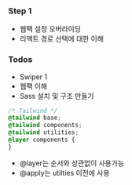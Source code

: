 ### Step 1

- 웹팩 설정 오버라이딩
- 리액트 경로 선택에 대한 이해

### Todos

- Swiper 1
- 웹팩 이해
- Sass 설치 및 구조 만들기

```css
/* Tailwind */
@tailwind base;
@tailwind components;
@tailwind utilities;
@layer components {
}
```

- @layer는 순서와 상관없이 사용가능
- @apply는 utilties 이전에 사용
